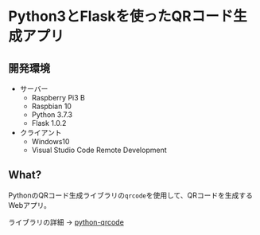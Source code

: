 # Python3とFlaskを使ったQRコード生成アプリ

## 開発環境
- サーバー
    - Raspberry Pi3 B
    - Raspbian 10
    - Python 3.7.3
    - Flask 1.0.2
- クライアント
    - Windows10
    - Visual Studio Code Remote Development

## What?
PythonのQRコード生成ライブラリの```qrcode```を使用して、QRコードを生成するWebアプリ。

ライブラリの詳細 -> <a href="https://github.com/lincolnloop/python-qrcode">python-qrcode</a>